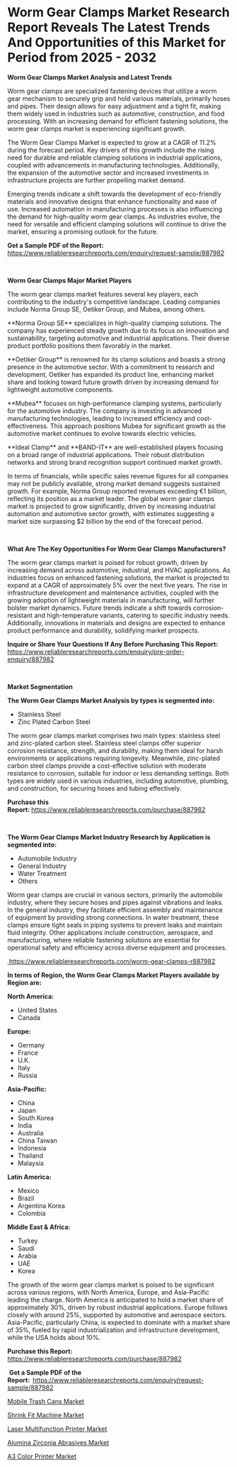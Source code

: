 <p><h1>Worm Gear Clamps Market Research Report Reveals The Latest Trends And Opportunities of this Market for Period from 2025 - 2032</h1></p><p><strong>Worm Gear Clamps Market Analysis and Latest Trends</strong></p>
<p><p>Worm gear clamps are specialized fastening devices that utilize a worm gear mechanism to securely grip and hold various materials, primarily hoses and pipes. Their design allows for easy adjustment and a tight fit, making them widely used in industries such as automotive, construction, and food processing. With an increasing demand for efficient fastening solutions, the worm gear clamps market is experiencing significant growth.</p><p>The Worm Gear Clamps Market is expected to grow at a CAGR of 11.2% during the forecast period. Key drivers of this growth include the rising need for durable and reliable clamping solutions in industrial applications, coupled with advancements in manufacturing technologies. Additionally, the expansion of the automotive sector and increased investments in infrastructure projects are further propelling market demand.</p><p>Emerging trends indicate a shift towards the development of eco-friendly materials and innovative designs that enhance functionality and ease of use. Increased automation in manufacturing processes is also influencing the demand for high-quality worm gear clamps. As industries evolve, the need for versatile and efficient clamping solutions will continue to drive the market, ensuring a promising outlook for the future.</p></p>
<p><strong>Get a Sample PDF of the Report:&nbsp;</strong> <a href="https://www.reliableresearchreports.com/enquiry/request-sample/887982?utm_campaign=102&utm_medium=2&utm_source=Github&utm_content=ia&utm_term=18022025&utm_id=worm-gear-clamps">https://www.reliableresearchreports.com/enquiry/request-sample/887982</a></p>
<p>&nbsp;</p>
<p><strong>Worm Gear Clamps Major Market Players</strong></p>
<p><p>The worm gear clamps market features several key players, each contributing to the industry's competitive landscape. Leading companies include Norma Group SE, Oetiker Group, and Mubea, among others.</p><p>**Norma Group SE** specializes in high-quality clamping solutions. The company has experienced steady growth due to its focus on innovation and sustainability, targeting automotive and industrial applications. Their diverse product portfolio positions them favorably in the market.</p><p>**Oetiker Group** is renowned for its clamp solutions and boasts a strong presence in the automotive sector. With a commitment to research and development, Oetiker has expanded its product line, enhancing market share and looking toward future growth driven by increasing demand for lightweight automotive components.</p><p>**Mubea** focuses on high-performance clamping systems, particularly for the automotive industry. The company is investing in advanced manufacturing technologies, leading to increased efficiency and cost-effectiveness. This approach positions Mubea for significant growth as the automotive market continues to evolve towards electric vehicles.</p><p>**Ideal Clamp** and **BAND-IT** are well-established players focusing on a broad range of industrial applications. Their robust distribution networks and strong brand recognition support continued market growth.</p><p>In terms of financials, while specific sales revenue figures for all companies may not be publicly available, strong market demand suggests sustained growth. For example, Norma Group reported revenues exceeding €1 billion, reflecting its position as a market leader. The global worm gear clamps market is projected to grow significantly, driven by increasing industrial automation and automotive sector growth, with estimates suggesting a market size surpassing $2 billion by the end of the forecast period.</p></p>
<p>&nbsp;</p>
<p><strong>What Are The Key Opportunities For Worm Gear Clamps Manufacturers?</strong></p>
<p><p>The worm gear clamps market is poised for robust growth, driven by increasing demand across automotive, industrial, and HVAC applications. As industries focus on enhanced fastening solutions, the market is projected to expand at a CAGR of approximately 5% over the next five years. The rise in infrastructure development and maintenance activities, coupled with the growing adoption of lightweight materials in manufacturing, will further bolster market dynamics. Future trends indicate a shift towards corrosion-resistant and high-temperature variants, catering to specific industry needs. Additionally, innovations in materials and designs are expected to enhance product performance and durability, solidifying market prospects.</p></p>
<p><strong>Inquire or Share Your Questions If Any Before Purchasing This Report:</strong> <a href="https://www.reliableresearchreports.com/enquiry/pre-order-enquiry/887982?utm_campaign=102&utm_medium=2&utm_source=Github&utm_content=ia&utm_term=18022025&utm_id=worm-gear-clamps">https://www.reliableresearchreports.com/enquiry/pre-order-enquiry/887982</a></p>
<p>&nbsp;</p>
<p><strong>Market Segmentation</strong></p>
<p><strong>The Worm Gear Clamps Market Analysis by types is segmented into:</strong></p>
<p><ul><li>Stainless Steel</li><li>Zinc Plated Carbon Steel</li></ul></p>
<p><p>The worm gear clamps market comprises two main types: stainless steel and zinc-plated carbon steel. Stainless steel clamps offer superior corrosion resistance, strength, and durability, making them ideal for harsh environments or applications requiring longevity. Meanwhile, zinc-plated carbon steel clamps provide a cost-effective solution with moderate resistance to corrosion, suitable for indoor or less demanding settings. Both types are widely used in various industries, including automotive, plumbing, and construction, for securing hoses and tubing effectively.</p></p>
<p><strong>Purchase this Report:&nbsp;</strong><a href="https://www.reliableresearchreports.com/purchase/887982?utm_campaign=102&utm_medium=2&utm_source=Github&utm_content=ia&utm_term=18022025&utm_id=worm-gear-clamps">https://www.reliableresearchreports.com/purchase/887982</a></p>
<p>&nbsp;</p>
<p><strong>The Worm Gear Clamps Market Industry Research by Application is segmented into:</strong></p>
<p><ul><li>Automobile Industry</li><li>General Industry</li><li>Water Treatment</li><li>Others</li></ul></p>
<p><p>Worm gear clamps are crucial in various sectors, primarily the automobile industry, where they secure hoses and pipes against vibrations and leaks. In the general industry, they facilitate efficient assembly and maintenance of equipment by providing strong connections. In water treatment, these clamps ensure tight seals in piping systems to prevent leaks and maintain fluid integrity. Other applications include construction, aerospace, and manufacturing, where reliable fastening solutions are essential for operational safety and efficiency across diverse equipment and processes.</p></p>
<p><a href="https://www.reliableresearchreports.com/worm-gear-clamps-r887982?utm_campaign=102&utm_medium=2&utm_source=Github&utm_content=ia&utm_term=18022025&utm_id=worm-gear-clamps">&nbsp;https://www.reliableresearchreports.com/worm-gear-clamps-r887982</a></p>
<p><strong>In terms of Region, the Worm Gear Clamps Market Players available by Region are:</strong></p>
<p>
    <p> <strong> North America: </strong>
        <ul>
            <li>United States</li>
            <li>Canada</li>
        </ul>
        </p> 
    <p> <strong> Europe: </strong>
        <ul>
            <li>Germany</li>
            <li>France</li>
            <li>U.K.</li>
            <li>Italy</li>
            <li>Russia</li>
        </ul>
        </p> 
    <p> <strong> Asia-Pacific: </strong>
        <ul>
            <li>China</li>
            <li>Japan</li>
            <li>South Korea</li>
            <li>India</li>
            <li>Australia</li>
            <li>China Taiwan</li>
            <li>Indonesia</li>
            <li>Thailand</li>
            <li>Malaysia</li>
        </ul>
        </p> 
    <p> <strong> Latin America: </strong>
        <ul>
            <li>Mexico</li>
            <li>Brazil</li>
            <li>Argentina Korea</li>
            <li>Colombia</li>
        </ul>
        </p> 
    <p> <strong> Middle East & Africa: </strong>
        <ul>
            <li>Turkey</li>
            <li>Saudi</li>
            <li>Arabia</li>
            <li>UAE</li>
            <li>Korea</li>
        </ul>
    </p>
    </p>
<p><p>The growth of the worm gear clamps market is poised to be significant across various regions, with North America, Europe, and Asia-Pacific leading the charge. North America is anticipated to hold a market share of approximately 30%, driven by robust industrial applications. Europe follows closely with around 25%, supported by automotive and aerospace sectors. Asia-Pacific, particularly China, is expected to dominate with a market share of 35%, fueled by rapid industrialization and infrastructure development, while the USA holds about 10%.</p></p>
<p><strong>Purchase this Report: </strong><a href="https://www.reliableresearchreports.com/purchase/887982?utm_campaign=102&utm_medium=2&utm_source=Github&utm_content=ia&utm_term=18022025&utm_id=worm-gear-clamps">https://www.reliableresearchreports.com/purchase/887982</a></p>
<p>&nbsp;<strong>Get a Sample PDF of the Report:&nbsp;&nbsp;</strong><a href="https://www.reliableresearchreports.com/enquiry/request-sample/887982?utm_campaign=102&utm_medium=2&utm_source=Github&utm_content=ia&utm_term=18022025&utm_id=worm-gear-clamps">https://www.reliableresearchreports.com/enquiry/request-sample/887982</a></p>
<p><strong></strong></p>
<p><p><a href="https://github.com/simurmarzoa/Market-Research-Report-List-1/blob/main/mobile-trash-cans-market.md?utm_campaign=102&utm_medium=2&utm_source=Github&utm_content=ia&utm_term=18022025&utm_id=worm-gear-clamps">Mobile Trash Cans Market</a></p><p><a href="https://github.com/borgomornar/Market-Research-Report-List-1/blob/main/shrink-fit-machine-market.md?utm_campaign=102&utm_medium=2&utm_source=Github&utm_content=ia&utm_term=18022025&utm_id=worm-gear-clamps">Shrink Fit Machine Market</a></p><p><a href="https://github.com/dbichayison/Market-Research-Report-List-1/blob/main/laser-multifunction-printer-market.md?utm_campaign=102&utm_medium=2&utm_source=Github&utm_content=ia&utm_term=18022025&utm_id=worm-gear-clamps">Laser Multifunction Printer Market</a></p><p><a href="https://github.com/gethunsides/Market-Research-Report-List-1/blob/main/alumina-zirconia-abrasives-market.md?utm_campaign=102&utm_medium=2&utm_source=Github&utm_content=ia&utm_term=18022025&utm_id=worm-gear-clamps">Alumina Zirconia Abrasives Market</a></p><p><a href="https://github.com/tumacaakesha78/Market-Research-Report-List-1/blob/main/a3-color-printer-market.md?utm_campaign=102&utm_medium=2&utm_source=Github&utm_content=ia&utm_term=18022025&utm_id=worm-gear-clamps">A3 Color Printer Market</a></p></p>